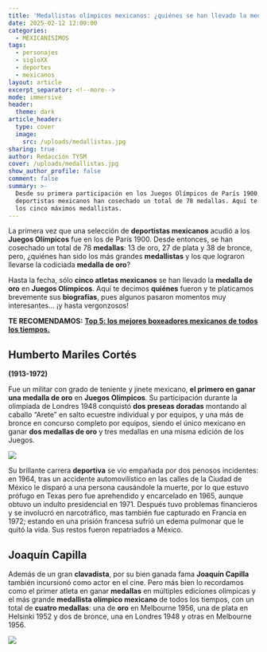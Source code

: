 ```yaml
---
title: 'Medallistas olímpicos mexicanos: ¿quiénes se han llevado la medalla de oro?'
date: 2025-02-12 12:00:00
categories:
  - MEXICANISIMOS
tags:
  - personajes
  - sigloXX
  - deportes
  - mexicanos
layout: article
excerpt_separator: <!--more-->
mode: immersive
header:
  theme: dark
article_header:
  type: cover
  image:
    src: /uploads/medallistas.jpg
sharing: true
author: Redacción TYSM
cover: /uploads/medallistas.jpg
show_author_profile: false
comment: false
summary: >-
  Desde su primera participación en los Juegos Olímpicos de París 1900, los
  deportistas mexicanos han cosechado un total de 78 medallas. Aquí te decimos a
  los cinco máximos medallistas.
---
```

La primera vez que una selección de **deportistas mexicanos** acudió a los **Juegos Olímpicos** fue en los de París 1900. Desde entonces, se han cosechado un total de 78 **medallas**: 13 de oro, 27 de plata y 38 de bronce, pero, ¿quiénes han sido los más grandes **medallistas** y los que lograron llevarse la codiciada **medalla de oro**?

Hasta la fecha, sólo **cinco atletas mexicanos** se han llevado la **medalla de oro** en **Juegos Olímpicos**. Aquí te decimos **quiénes** fueron y te platicamos brevemente sus **biografías**, pues algunos pasaron momentos muy interesantes… ¡y hasta vergonzosos!

**TE RECOMENDAMOS:** [**Top 5: los mejores boxeadores mexicanos de todos los tiempos.**](https://blog.tonoysumariachi.com/mexicanisimos/2023/10/06/top-5-los-mejores-boxeadores-mexicanos-de-todos-los-tiempos.html)

## Humberto Mariles Cortés

**(1913-1972)**

Fue un militar con grado de teniente y jinete mexicano, **el primero en ganar una medalla de oro** en **Juegos Olímpicos**. Su participación durante la olimpiada de Londres 1948 conquistó **dos preseas doradas** montando al caballo “Arete” en salto ecuestre individual y por equipos, y una más de bronce en concurso completo por equipos, siendo el único mexicano en ganar **dos medallas de oro** y tres medallas en una misma edición de los Juegos.

![](https://upload.wikimedia.org/wikipedia/commons/8/87/Humberto_Mariles_1956.jpg)

Su brillante carrera **deportiva** se vio empañada por dos penosos incidentes: en 1964, tras un accidente automovilístico en las calles de la Ciudad de México le disparó a una persona causándole la muerte, por lo que estuvo prófugo en Texas pero fue aprehendido y encarcelado en 1965, aunque obtuvo un indulto presidencial en 1971. Después tuvo problemas financieros y se involucró en narcotráfico, mas también fue capturado en Francia en 1972; estando en una prisión francesa sufrió un edema pulmonar que le quitó la vida. Sus restos fueron repatriados a México.

## Joaquín Capilla

Además de un gran **clavadista**, por su bien ganada fama **Joaquín Capilla** también incursionó como actor en el cine. Pero más bien lo recordamos como el primer atleta en ganar **medallas** en múltiples ediciones olímpicas y el más grande **medallista olímpico mexicano** de todos los tiempos, con un total de **cuatro medallas**: una de **oro** en Melbourne 1956, una de plata en Helsinki 1952 y dos de bronce, una en Londres 1948 y otras en Melbourne 1956.

![](https://upload.wikimedia.org/wikipedia/commons/0/01/Joaqu%C3%ADn_Capilla_1952.jpg)

&nbsp;
